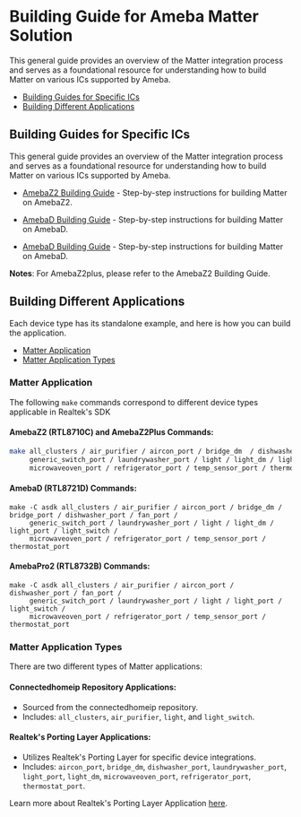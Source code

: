 # Building Guide for Ameba Matter Solution

This general guide provides an overview of the Matter integration process and serves as a foundational resource for understanding how to build Matter on various ICs supported by Ameba.

- [Building Guides for Specific ICs](#building-guides-for-specific-ics)
- [Building Different Applications](#building-different-applications)

## Building Guides for Specific ICs

This general guide provides an overview of the Matter integration process and serves as a foundational resource for understanding how to build Matter on various ICs supported by Ameba.

- [AmebaZ2 Building Guide](https://github.com/Ameba-AIoT/ameba-rtos-matter/blob/main/docs/amebaz2_general_build.md) - Step-by-step instructions for building Matter on AmebaZ2.

- [AmebaD Building Guide](https://github.com/Ameba-AIoT/ameba-rtos-matter/blob/main/docs/amebad_general_build.md) - Step-by-step instructions for building Matter on AmebaD.

- [AmebaD Building Guide](https://github.com/Ameba-AIoT/ameba-rtos-matter/blob/release/amebapro2/v1.4/docs/amebapro2_general_build.md) - Step-by-step instructions for building Matter on AmebaD.

**Notes**: For AmebaZ2plus, please refer to the AmebaZ2 Building Guide.

## Building Different Applications

Each device type has its standalone example, and here is how you can build the application.

- [Matter Application](#matter-application)
- [Matter Application Types](#matter-application-types)

### Matter Application

The following `make` commands correspond to different device types applicable in Realtek's SDK

#### AmebaZ2 (RTL8710C) and AmebaZ2Plus Commands:

```bash
make all_clusters / air_purifier / aircon_port / bridge_dm  / dishwasher_port / fan_port /
     generic_switch_port / laundrywasher_port / light / light_dm / light_port / light_switch /
     microwaveoven_port / refrigerator_port / temp_sensor_port / thermostat_port
```

#### AmebaD (RTL8721D) Commands:

```
make -C asdk all_clusters / air_purifier / aircon_port / bridge_dm / bridge_port / dishwasher_port / fan_port /
     generic_switch_port / laundrywasher_port / light / light_dm / light_port / light_switch /
     microwaveoven_port / refrigerator_port / temp_sensor_port / thermostat_port
```

#### AmebaPro2 (RTL8732B) Commands:

```
make -C asdk all_clusters / air_purifier / aircon_port / dishwasher_port / fan_port /
     generic_switch_port / laundrywasher_port / light / light_port / light_switch /
     microwaveoven_port / refrigerator_port / temp_sensor_port / thermostat_port
```

### Matter Application Types

There are two different types of Matter applications:

#### Connectedhomeip Repository Applications:
- Sourced from the connectedhomeip repository.
- Includes: `all_clusters`, `air_purifier`, `light`, and `light_switch`.

#### Realtek's Porting Layer Applications:
- Utilizes Realtek's Porting Layer for specific device integrations.
- Includes: `aircon_port`, `bridge_dm`, `dishwasher_port`, `laundrywasher_port`, `light_port`, `light_dm`, `microwaveoven_port`, `refrigerator_port`, `thermostat_port`.

Learn more about Realtek's Porting Layer Application [here](https://github.com/Ameba-AIoT/ameba-rtos-matter/blob/main/docs/matter_porting_layer_guide.md).
